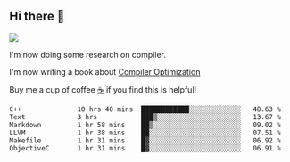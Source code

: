 


<!--
**liusy58/liusy58** is a ✨ _special_ ✨ repository because its `README.md` (this file) appears on your GitHub profile.

Here are some ideas to get you started:

- 🔭 I’m currently working on ...
- 🌱 I’m currently learning ...
- 👯 I’m looking to collaborate on ...
- 🤔 I’m looking for help with ...
- 💬 Ask me about ...
- 📫 How to reach me: ...
- 😄 Pronouns: ...
- ⚡ Fun fact: ...
-->
<!--
![](https://komarev.com/ghpvc/?username=liusy58&color=brightgreen&label=PROFILE+VIEWS)




- 🔭 I’m currently working on my .
- 📫 How to reach me:plz contact me by [email](liusy58@,ail2.sysu.edu.cn) or WeChat(LIUSIYU_58)
- 🏫 I'm an undergraduate in Sun-Yat-sen University majoring in the computer science. Expected to graduate in Spring 2021.
- 👯 I'm now interested in System such as OS, Compiler and Database. 
- 🤔 I’m looking for help with Database System.
-->

## Hi there 👋
![](https://komarev.com/ghpvc/?username=liusy58&color=brightgreen&label=PROFILE+VIEWS)



I'm now doing some research on compiler.

I'm now writing a book about [Compiler Optimization](https://github.com/liusy58/CompilerNotes) 

Buy me a cup of coffee [☕️](https://user-images.githubusercontent.com/45984215/202376581-4837a283-4812-4063-82bc-cc9c3101d3a5.jpg) if you find this is helpful!


 <!--START_SECTION:waka-->

```text
C++              10 hrs 40 mins  ████████████░░░░░░░░░░░░░   48.63 %
Text             3 hrs           ███▒░░░░░░░░░░░░░░░░░░░░░   13.67 %
Markdown         1 hr 58 mins    ██▒░░░░░░░░░░░░░░░░░░░░░░   09.02 %
LLVM             1 hr 38 mins    ██░░░░░░░░░░░░░░░░░░░░░░░   07.51 %
Makefile         1 hr 31 mins    █▓░░░░░░░░░░░░░░░░░░░░░░░   06.92 %
ObjectiveC       1 hr 31 mins    █▓░░░░░░░░░░░░░░░░░░░░░░░   06.91 %
```

<!--END_SECTION:waka-->
